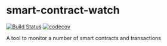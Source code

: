 # smart-contract-watch
[![Build Status](https://travis-ci.org/Neufund/smart-contract-watch.svg?branch=master)](https://travis-ci.org/Neufund/smart-contract-watch) [![codecov](https://codecov.io/gh/Neufund/smart-contract-watch/branch/master/graph/badge.svg)](https://codecov.io/gh/Neufund/smart-contract-watch)

A tool to monitor a number of smart contracts and transactions
